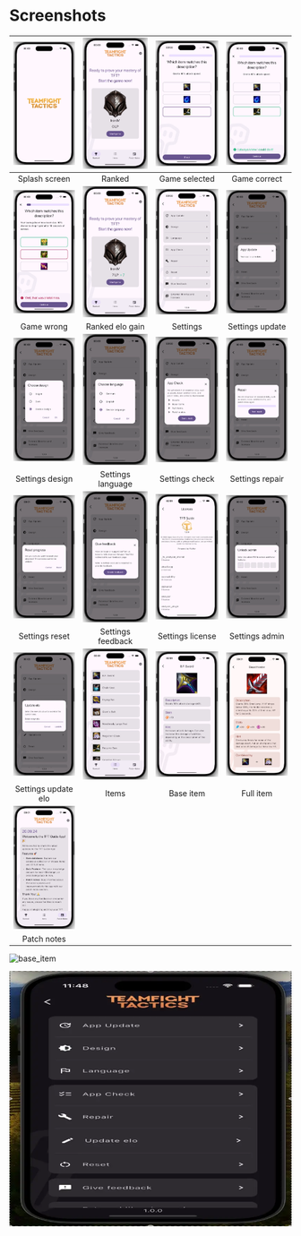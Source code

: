# Screenshots

|          <picture><source media="(prefers-color-scheme: dark)" srcset="/dark/splash_screen.webp"><img src="/light/splash_screen.webp" alt="Splash screen" /></picture>          |                 <picture><source media="(prefers-color-scheme: dark)" srcset="/dark/ranked.webp"><img src="/light/ranked.webp" alt="Ranked" /></picture>                  |      <picture><source media="(prefers-color-scheme: dark)" srcset="/dark/game_selected.webp"><img src="/light/game_selected.webp" alt="Game selcted" /></picture>      |     <picture><source media="(prefers-color-scheme: dark)" srcset="/dark/game_correct.webp"><img src="/light/game_correct.webp" alt="Game correct" /></picture>      |
|:-------------------------------------------------------------------------------------------------------------------------------------------------------------------------------:|:-------------------------------------------------------------------------------------------------------------------------------------------------------------------------:|:----------------------------------------------------------------------------------------------------------------------------------------------------------------------:|:-------------------------------------------------------------------------------------------------------------------------------------------------------------------:|
|                                                                                  Splash screen                                                                                  |                                                                                  Ranked                                                                                   |                                                                             Game selected                                                                              |                                                                            Game correct                                                                             |
|              <picture><source media="(prefers-color-scheme: dark)" srcset="/dark/game_wrong.webp"><img src="/light/game_wrong.webp" alt="Game wrong" /></picture>               |     <picture><source media="(prefers-color-scheme: dark)" srcset="/dark/ranked_elo_gain.webp"><img src="/light/ranked_elo_gain.webp" alt="Splash screen" /></picture>     |             <picture><source media="(prefers-color-scheme: dark)" srcset="/dark/settings.webp"><img src="/light/settings.webp" alt="Settings" /></picture>             | <picture><source media="(prefers-color-scheme: dark)" srcset="/dark/settings_update.webp"><img src="/light/settings_update.webp" alt="Settings update" /></picture> |
|                                                                                   Game wrong                                                                                    |                                                                              Ranked elo gain                                                                              |                                                                                Settings                                                                                |                                                                           Settings update                                                                           |
|       <picture><source media="(prefers-color-scheme: dark)" srcset="/dark/settings_design.webp"><img src="/light/settings_design.webp" alt="Settings design" /></picture>       | <picture><source media="(prefers-color-scheme: dark)" srcset="/dark/settings_language.webp"><img src="/light/settings_language.webp" alt="Settings language" /></picture> |    <picture><source media="(prefers-color-scheme: dark)" srcset="/dark/settings_check.webp"><img src="/light/settings_check.webp" alt="Settings check" /></picture>    | <picture><source media="(prefers-color-scheme: dark)" srcset="/dark/settings_repair.webp"><img src="/light/settings_repair.webp" alt="Settings repair" /></picture> |
|                                                                                 Settings design                                                                                 |                                                                             Settings language                                                                             |                                                                             Settings check                                                                             |                                                                           Settings repair                                                                           |
|        <picture><source media="(prefers-color-scheme: dark)" srcset="/dark/settings_reset.webp"><img src="/light/settings_reset.webp" alt="Settings reset" /></picture>         | <picture><source media="(prefers-color-scheme: dark)" srcset="/dark/settings_feedback.webp"><img src="/light/settings_feedback.webp" alt="Settings feedback" /></picture> | <picture><source media="(prefers-color-scheme: dark)" srcset="/dark/settings_license.webp"><img src="/light/settings_license.webp" alt="Settings license" /></picture> |  <picture><source media="(prefers-color-scheme: dark)" srcset="/dark/settings_admin.webp"><img src="/light/settings_admin.webp" alt="Settings admin" /></picture>   |
|                                                                                 Settings reset                                                                                  |                                                                             Settings feedback                                                                             |                                                                            Settings license                                                                            |                                                                           Settings admin                                                                            |
| <picture><source media="(prefers-color-scheme: dark)" srcset="/dark/settings_update_elo.webp"><img src="/light/settings_update_elo.webp" alt="Settings update_elo" /></picture> |                   <picture><source media="(prefers-color-scheme: dark)" srcset="/dark/items.webp"><img src="/light/items.webp" alt="Items" /></picture>                   |           <picture><source media="(prefers-color-scheme: dark)" srcset="/dark/base_item.webp"><img src="/light/base_item.webp" alt="Base item" /></picture>            |          <picture><source media="(prefers-color-scheme: dark)" srcset="/dark/full_item.webp"><img src="/light/full_item.webp" alt="Full item" /></picture>          |
|                                                                               Settings update elo                                                                               |                                                                                   Items                                                                                   |                                                                               Base item                                                                                |                                                                              Full item                                                                              |
|             <picture><source media="(prefers-color-scheme: dark)" srcset="/dark/patch_notes.webp"><img src="/light/patch_notes.webp" alt="Patch Notes" /></picture>             |
|                                                                                   Patch notes                                                                                   |

<img alt="base_item" src="https://github.com/user-attachments/assets/58f95745-a61d-409e-934f-7cb40abc3c20">

![test.webp](test.webp)

